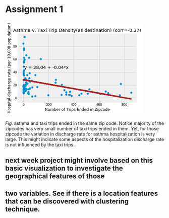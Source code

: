 # Assignment 1

![image of asthma vs. taxi](https://github.com/td928/PUI2017_td928/blob/master/HW8_td928/asthma_taxi.png)


_*Fig.*_ asthma and taxi trips ended in the same zip code. Notice majority of the zipcodes has very small number of 
taxi trips ended in them. Yet, for those zipcode the variation in discharge rate for asthma hospitalization is very large. 
This might indicate some aspects of the hospitalization discharge rate is not influenced by the taxi trips. 


## next week project might involve based on this basic visualization to investigate the geographical features of those 
## two variables. See if there is a location features that can be discovered with clustering technique. 
